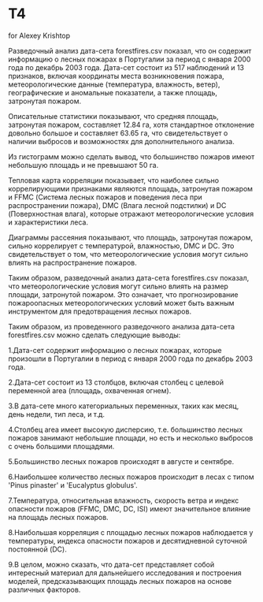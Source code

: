 # T4
for Alexey Krishtop

Разведочный анализ дата-сета forestfires.csv показал, что он содержит информацию о лесных пожарах в Португалии за период с января 2000 года по декабрь 2003 года. Дата-сет состоит из 517 наблюдений и 13 признаков, включая координаты места возникновения пожара, метеорологические данные (температура, влажность, ветер), географические и аномальные показатели, а также площадь, затронутая пожаром.

Описательные статистики показывают, что средняя площадь, затронутая пожаром, составляет 12.84 га, хотя стандартное отклонение довольно большое и составляет 63.65 га, что свидетельствует о наличии выбросов и возможностях для дополнительного анализа.

Из гистограмм можно сделать вывод, что большинство пожаров имеют небольшую площадь и не превышают 50 га.

Тепловая карта корреляции показывает, что наиболее сильно коррелирующими признаками являются площадь, затронутая пожаром и FFMC (Система лесных пожаров и поведения леса при распространении пожара), DMC (Влага лесной подстилки) и DC (Поверхностная влага), которые отражают метеорологические условия и характеристики леса.

Диаграммы рассеяния показывают, что площадь, затронутая пожаром, сильно коррелирует с температурой, влажностью, DMC и DC. Это свидетельствует о том, что метеорологические условия могут сильно влиять на распространение пожаров.

Таким образом, разведочный анализ дата-сета forestfires.csv показал, что метеорологические условия могут сильно влиять на размер площади, затронутой пожаром. Это означает, что прогнозирование пожароопасных метеорологических условий может быть важным инструментом для предотвращения лесных пожаров.




Таким образом, из проведенного разведочного анализа дата-сета forestfires.csv можно сделать следующие выводы:

1.Дата-сет содержит информацию о лесных пожарах, которые произошли в Португалии в период с января 2000 года по декабрь 2003 года.

2.Дата-сет состоит из 13 столбцов, включая столбец с целевой переменной area (площадь, охваченная огнем).

3.В дата-сете много категориальных переменных, таких как месяц, день недели, тип леса, и т.д.

4.Столбец area имеет высокую дисперсию, т.е. большинство лесных пожаров занимают небольшие площади, но есть и несколько выбросов с очень большими площадями.

5.Большинство лесных пожаров происходят в августе и сентябре.

6.Наибольшее количество лесных пожаров происходит в лесах с типом 'Pinus pinaster' и 'Eucalyptus globulus'.

7.Температура, относительная влажность, скорость ветра и индекс опасности пожаров (FFMC, DMC, DC, ISI) имеют значительное влияние на площадь лесных пожаров.

8.Наибольшая корреляция с площадью лесных пожаров наблюдается у температуры, индекса опасности пожаров и десятидневной суточной постоянной (DC).

9.В целом, можно сказать, что дата-сет представляет собой интересный материал для дальнейшего исследования и построения моделей, предсказывающих площадь лесных пожаров на основе различных факторов.
